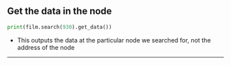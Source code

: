 <!--{type:code step7}-->
<!--{title:Get the data in the node}-->
## Get the data in the node 
```python
print(film.search(930).get_data())
```
- This outputs the data at the particular node we searched for, not the address of the node

-------------------------------------------------
[for speaker]: <> (In the case where we want to access the data in the node associated with 9:30 in `film`)